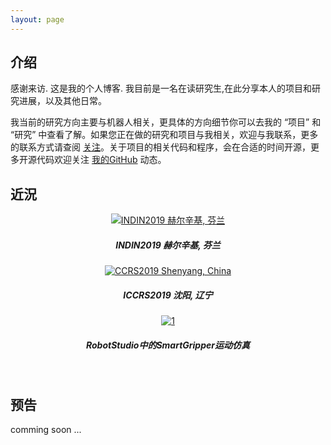 ```yaml
---
layout: page
---
```


<h2>介绍</h2>

<p> 
感谢来访. 这是我的个人博客. 我目前是一名在读研究生,在此分享本人的项目和研究进展，以及其他日常。
</p>

<P> 
我当前的研究方向主要与机器人相关，更具体的方向细节你可以去我的 “项目” 和 “研究” 中查看了解。如果您正在做的研究和项目与我相关，欢迎与我联系，更多的联系方式请查阅 <a href="/chinese/follow" target="_blank">关注</a>。关于项目的相关代码和程序，会在合适的时间开源，更多开源代码欢迎关注 <a href="https://github.com/HonghaoLYU" target="_blank">我的GitHub</a> 动态。
</p>

<!-- <h2>教育经历:</h2>

<table>
  <tr>
    <th style="font-size:1.1em; text-align:left;">2018年2月 至 今:</th>
    <td style="font-size:1.1em; text-align:left;" >浙江大学 (ZJU), 研究生, 机械电子工程.</td>
  </tr>
  <tr>
    <th style="font-size:1.1em; text-align:left;">2014年9月 至 2018年6月</th>
    <td style="font-size:1.1em; text-align:left;">中国矿业大学 (CUMT), 工学学士, 机械工程.</td>
  </tr>
</table> -->

<!-- <video src="https://honghaolyu.github.io/assets/media/demo.mp4" type="video/mp4" controls="controls" width="500" height="300"> 您的浏览器不支持播放该视频！</video> -->

<h2>近況</h2>

<script src="/js/swiper.min.js"></script>

<div class="swiper-container">
    <div class="swiper-wrapper">
        <div class="swiper-slide" style="text-align:center">
          <a href="https://honghaolyu.github.io/chinese/2019/07/26/indin19-log.html" target="_blank"> 
          <img src="https://honghaolyu.github.io/assets/images/posts/1-1.jpg"   alt="INDIN2019 赫尔辛基, 芬兰"/> </a> 
          <h5>INDIN2019 赫尔辛基, 芬兰</h5>
        </div>
        <div class="swiper-slide" style="text-align:center"> 
          <a href="https://honghaolyu.github.io/chinese/2019/08/14/ccrs2019-log.html" target="_blank"> 
          <img src="https://honghaolyu.github.io/assets/images/posts/2-1.jpg" alt="CCRS2019 Shenyang, China"/> </a> 
          <h5>ICCRS2019 沈阳, 辽宁</h5>
        </div>
        <div class="swiper-slide" style="text-align:center"> 
          <a href="https://honghaolyu.github.io/chinese/2019/09/01/yumi-smartgripper-simulation.html" target="_blank"> 
          <img src="https://honghaolyu.github.io/assets/images/posts/3-1.jpg" alt="1"/> </a> 
          <h5>RobotStudio中的SmartGripper运动仿真</h5>
          <p> &ensp; </p>
        </div>
    </div>
    <!-- 如果需要分页器 -->
    <div class="swiper-pagination"></div>
    <!-- 如果需要导航按钮 -->
    <div class="swiper-button-prev"></div>
    <div class="swiper-button-next"></div>
</div>

<script>        
  var mySwiper = new Swiper ('.swiper-container', {
    direction: 'horizontal', // 垂直切换选项
    loop: true, // 循环模式选项
    autoplay: true,
    // 如果需要分页器
    pagination: {
      el: '.swiper-pagination',
    },
    // paginationClickable :true,
    // 如果需要前进后退按钮
    navigation: {
      nextEl: '.swiper-button-next',
      prevEl: '.swiper-button-prev',
    },
    
    // 如果需要滚动条
    // scrollbar: {
    //   el: '.swiper-scrollbar',
    // },
  })        
</script>

<h2>预告</h2>
<p> 
comming soon ...
</p>

<!-- <video src="/assets/media/demo.mp4" type="video/mp4" controls="controls" width="500" height="300"> 您的浏览器不支持播放该视频！</video> -->